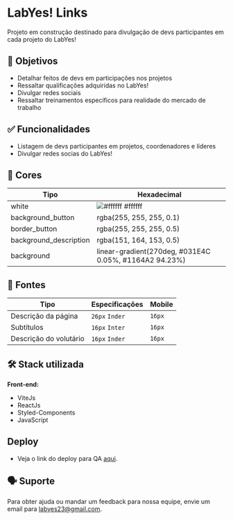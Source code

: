 # LabYes! Links

Projeto em construção destinado para divulgação de devs participantes em cada projeto do LabYes!

## 🎯 Objetivos

- Detalhar feitos de devs em participações nos projetos
- Ressaltar qualificações adquiridas no LabYes!
- Divulgar redes sociais
- Ressaltar treinamentos específicos para realidade do mercado de trabalho

## ✅ Funcionalidades

- Listagem de devs participantes em projetos, coordenadores e líderes
- Divulgar redes socias do LabYes!

## 🎨 Cores

| Tipo                   | Hexadecimal                                                      |
| ---------------------- | ---------------------------------------------------------------- |
| white                  | ![#ffffff](https://via.placeholder.com/10/ffffff?text=+) #ffffff |
| background_button      | rgba(255, 255, 255, 0.1)                                         |
| border_button          | rgba(255, 255, 255, 0.5)                                         |
| background_description | rgba(151, 164, 153, 0.5)                                         |
| background             | linear-gradient(270deg, #031E4C 0.05%, #1164A2 94.23%)           |

## 📃 Fontes

| Tipo                   | Especificações | Mobile |
| ---------------------- | -------------- | ------ |
| Descrição da página    | `26px` `Inder` | `16px` |
| Subtítulos             | `16px` `Inter` | `16px` |
| Descrição do volutário | `16px` `Inder` | `16px` |

## 🛠️ Stack utilizada

**Front-end:**

- ViteJs
- ReactJs
- Styled-Components
- JavaScript

## Deploy

- Veja o link do deploy para QA [aqui](https://qa-lab-links.netlify.app/).

## 🗣️ Suporte

Para obter ajuda ou mandar um feedback para nossa equipe, envie um email para labyes23@gmail.com.
